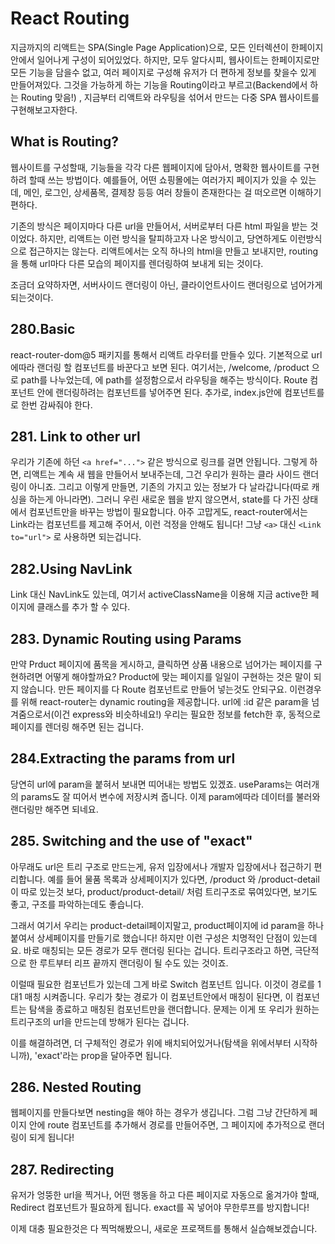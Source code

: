 # React Routing

지금까지의 리액트는 SPA(Single Page Application)으로, 모든 인터렉션이 한페이지 안에서 일어나게 구성이 되어있었다. 하지만, 모두 알다시피, 웹사이트는 한페이지로만 모든 기능을 담을수 없고, 여러 페이지로 구성해 유저가 더 편하게 정보를 찾을수 있게 만들어져있다. 그것을 가능하게 하는 기능을 Routing이라고 부르고(Backend에서 하는 Routing 맞음!) , 지금부터 리액트와 라우팅을 섞어서 만드는 다중 SPA 웹사이트를 구현해보고자한다.

## What is Routing?

웹사이트를 구성할때, 기능들을 각각 다른 웹페이지에 담아서, 명확한 웹사이트를 구현하려 할때 쓰는 방법이다. 예를들어, 어떤 쇼핑몰에는 여러가지 페이지가 있을 수 있는데, 메인, 로그인, 상세품목, 결제창 등등 여러 창들이 존재한다는 걸 떠오르면 이해하기 편하다.

기존의 방식은 페이지마다 다른 url을 만들어서, 서버로부터 다른 html 파일을 받는 것이었다. 하지만, 리액트는 이런 방식을 탈피하고자 나온 방식이고, 당연하게도 이런방식으로 접근하지는 않는다. 리액트에서는 오직 하나의 html을 만들고 보내지만, routing을 통해 url마다 다른 모습의 페이지를 렌더링하여 보내게 되는 것이다.

조금더 요약하자면, 서버사이드 랜더링이 아닌, 클라이언트사이드 랜더링으로 넘어가게 되는것이다.


## 280.Basic
react-router-dom@5 패키지를 통해서 리액트 라우터를 만들수 있다.
기본적으로 url에따라 랜더링 할 컴포넌트를 바꾼다고 보면 된다.
여기서는, /welcome, /product 으로 path를 나누었는데, <Route>에 path를 설정함으로서 라우팅을 해주는 방식이다.
Route 컴포넌트 안에 랜더링하려는 컴포넌트를 넣어주면 된다.
추가로, index.js안에 <App/> 컴포넌트를 <BrowserRouter>로 한번 감싸줘야 한다.

## 281. Link to other url
우리가 기존에 하던 `````<a href="...">````` 같은 방식으로 링크를 걸면 안됩니다. 그렇게 하면, 리액트는 계속 새 웹을 만들어서 보내주는데,
그건 우리가 원하는 클라 사이드 랜더링이 아니죠. 그리고 이렇게 만들면, 기존의 가지고 있는 정보가 다 날라갑니다(따로 캐싱을 하는게 아니라면).
그러니 우린 새로운 웹을 받지 않으면서, state를 다 가진 상태에서 컴포넌트만을 바꾸는 방법이 필요합니다.
아주 고맙게도, react-router에서는 Link라는 컴포넌트를 제고해 주어서, 이런 걱정을 안해도 됩니다!
그냥 ```<a>``` 대신 ```<Link to="url">``` 로 사용하면 되는겁니다.

## 282.Using NavLink
Link 대신 NavLink도 있는데, 여기서 activeClassName을 이용해 지금 active한 페이지에 클래스를 추가 할 수 있다.

## 283. Dynamic Routing using Params
만약 Prduct 페이지에 품목을 게시하고, 클릭하면 상품 내용으로 넘어가는 페이지를 구현하려면 어떻게 해야할까요?
Product에 맞는 페이지를 일일이 구현하는 것은 말이 되지 않습니다. 만든 페이지를 다 Route 컴포넌트로 만들어 넣는것도 안되구요.
이런경우를 위해 react-router는 dynamic routing을 제공합니다. url에 :id 같은 param을 넘겨줌으로서(이건 express와 비슷하네요!) 우리는 필요한 정보를 fetch한 후,
동적으로 페이지를 렌더링 해주면 된는 겁니다.

## 284.Extracting the params from url
당연히 url에 param을 붙혀서 보내면 띠어내는 방법도 있겠죠. useParams는 여러개의 params도 잘 띠어서 변수에 저장시켜 줍니다.
이제 param에따라 데이터를 불러와 랜더링만 해주면 되네요.

## 285. Switching and the use of "exact"
아무래도 url은 트리 구조로 만드는게, 유저 입장에서나 개발자 입장에서나 접근하기 편리합니다.
예를 들어 물품 목록과 상세페이지가 있다면, /product 와 /product-detail이 따로 있는것 보다, product/product-detail/ 처럼 트리구조로 묶여있다면,
보기도 좋고, 구조를 파악하는데도 좋습니다.

그래서 여기서 우리는 product-detail페이지말고, product페이지에 id param을 하나 붙여서 상세페이지를 만들기로 했습니다!
하지만 이런 구성은 치명적인 단점이 있는데요. 바로 매칭되는 모든 경로가 모두 랜더링 된다는 겁니다. 트리구조라고 하면, 극단적으로 한 루트부터 리프 끝까지 랜더링이 될 수도 있는 것이죠.

이럴때 필요한 컴포넌트가 있는데 그게 바로 Switch 컴포넌트 입니다. 이것이 경로를 1대1 매칭 시켜줍니다. 우리가 찾는 경로가 이 컴포넌트안에서 매칭이 된다면, 이 컴포넌트는 탐색을 종료하고 매칭된 컴포넌트만을 랜더합니다.
문제는 이게 또 우리가 원하는 트리구조의 url을 만드는데 방해가 된다는 겁니다.

이를 해결하려면, 더 구체적인 경로가 위에 배치되어있거나(탐색을 위에서부터 시작하니까), 'exact'라는 prop을 달아주면 됩니다.

## 286. Nested Routing
웹페이지를 만들다보면 nesting을 해야 하는 경우가 생깁니다. 그럼 그냥 간단하게 페이지 안에 route 컴포넌트를 추가해서 경로를 만들어주면, 그 페이지에 추가적으로 랜더링이 되게 됩니다!

## 287. Redirecting
유저가 엉뚱한 url을 찍거나, 어떤 행동을 하고 다른 페이지로 자동으로 옮겨가야 할때, Redirect 컴포넌트가 필요하게 됩니다. exact를 꼭 넣어야 무한루프를 방지합니다!

이제 대충 필요한것은 다 찍먹해봤으니, 새로운 프로잭트를 통해서 실습해보겠습니다.


